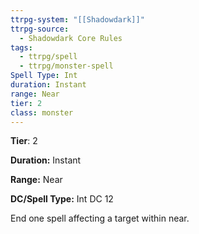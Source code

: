 ```yaml
---
ttrpg-system: "[[Shadowdark]]"
ttrpg-source:
  - Shadowdark Core Rules
tags:
  - ttrpg/spell
  - ttrpg/monster-spell
Spell Type: Int
duration: Instant
range: Near
tier: 2
class: monster
---
```

**Tier**: 2

**Duration:** Instant

**Range:** Near

**DC/Spell Type:** Int DC 12

End one spell affecting a target within near. 
